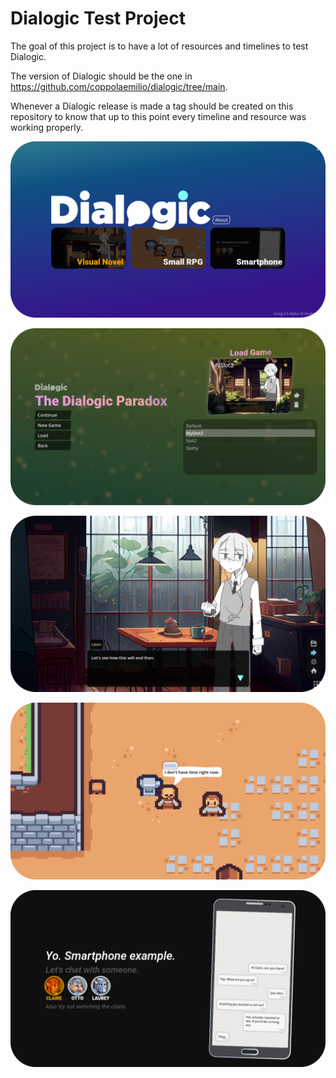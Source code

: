 # Dialogic Test Project

The goal of this project is to have a lot of resources and timelines to test Dialogic.

The version of Dialogic should be the one in https://github.com/coppolaemilio/dialogic/tree/main.

Whenever a Dialogic release is made a tag should be created on this repository to know that up to this point every timeline and resource was working properly.

![showcase_1.png](./Assets/showcase_1.png)

![showcase_2.png](./Assets/showcase_2.png)

![showcase_3.png](./Assets/showcase_3.png)

![showcase_0.png](./Assets/showcase_0.png)

![showcase_4.png](./Assets/showcase_4.png)
